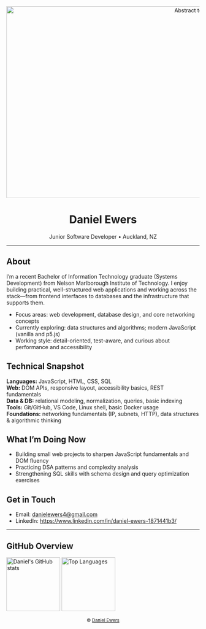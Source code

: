 <!-- Hero -->
<div align="center">
  <img src="https://wallpapercave.com/wp/wp3614074.jpg" alt="Abstract tech banner" width="1000" height="500">
</div>

<h1 align="center">Daniel Ewers</h1>
<p align="center">
  Junior Software Developer • Auckland, NZ
</p>

---

## About

I’m a recent Bachelor of Information Technology graduate (Systems Development) from Nelson Marlborough Institute of Technology. I enjoy building practical, well-structured web applications and working across the stack—from frontend interfaces to databases and the infrastructure that supports them.

- Focus areas: web development, database design, and core networking concepts  
- Currently exploring: data structures and algorithms; modern JavaScript (vanilla and p5.js)  
- Working style: detail-oriented, test-aware, and curious about performance and accessibility

## Technical Snapshot

**Languages:** JavaScript, HTML, CSS, SQL  
**Web:** DOM APIs, responsive layout, accessibility basics, REST fundamentals  
**Data & DB:** relational modeling, normalization, queries, basic indexing  
**Tools:** Git/GitHub, VS Code, Linux shell, basic Docker usage  
**Foundations:** networking fundamentals (IP, subnets, HTTP), data structures & algorithmic thinking

## What I’m Doing Now

- Building small web projects to sharpen JavaScript fundamentals and DOM fluency  
- Practicing DSA patterns and complexity analysis  
- Strengthening SQL skills with schema design and query optimization exercises

## Get in Touch

- Email: <danielewers4@gmail.com>  
- LinkedIn: <https://www.linkedin.com/in/daniel-ewers-1871441b3/>  

---

## GitHub Overview

<div align="left">
  <img 
    alt="Daniel's GitHub stats" 
    src="https://github-readme-stats.vercel.app/api?username=dwewers&show_icons=true&hide_rank=true&include_all_commits=true&hide_title=true&theme=transparent" 
    height="140"
  />
  <img 
    alt="Top Languages" 
    src="https://github-readme-stats.vercel.app/api/top-langs/?username=dwewers&layout=compact&theme=transparent" 
    height="140"
  />
</div>

<!-- Footer -->
<p align="center">
  <sub>© <a href="https://github.com/dwewers">Daniel Ewers</a></sub>
</p>
